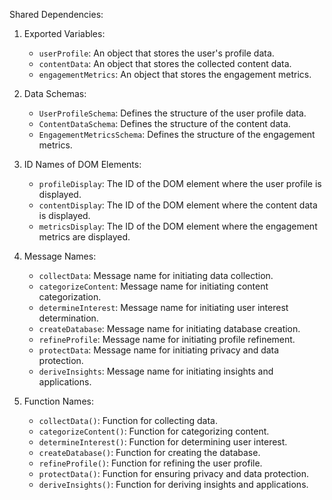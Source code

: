 Shared Dependencies:

1. Exported Variables:
   - `userProfile`: An object that stores the user's profile data.
   - `contentData`: An object that stores the collected content data.
   - `engagementMetrics`: An object that stores the engagement metrics.

2. Data Schemas:
   - `UserProfileSchema`: Defines the structure of the user profile data.
   - `ContentDataSchema`: Defines the structure of the content data.
   - `EngagementMetricsSchema`: Defines the structure of the engagement metrics.

3. ID Names of DOM Elements:
   - `profileDisplay`: The ID of the DOM element where the user profile is displayed.
   - `contentDisplay`: The ID of the DOM element where the content data is displayed.
   - `metricsDisplay`: The ID of the DOM element where the engagement metrics are displayed.

4. Message Names:
   - `collectData`: Message name for initiating data collection.
   - `categorizeContent`: Message name for initiating content categorization.
   - `determineInterest`: Message name for initiating user interest determination.
   - `createDatabase`: Message name for initiating database creation.
   - `refineProfile`: Message name for initiating profile refinement.
   - `protectData`: Message name for initiating privacy and data protection.
   - `deriveInsights`: Message name for initiating insights and applications.

5. Function Names:
   - `collectData()`: Function for collecting data.
   - `categorizeContent()`: Function for categorizing content.
   - `determineInterest()`: Function for determining user interest.
   - `createDatabase()`: Function for creating the database.
   - `refineProfile()`: Function for refining the user profile.
   - `protectData()`: Function for ensuring privacy and data protection.
   - `deriveInsights()`: Function for deriving insights and applications.